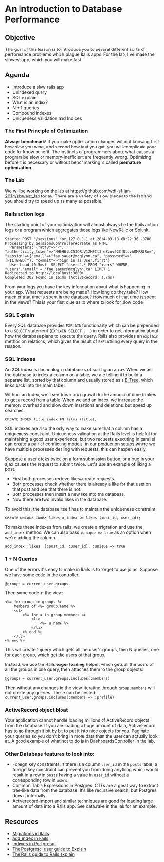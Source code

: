 # An Introduction to Database Performance

## Objective
The goal of this lesson is to introduce you to several different sorts of performance problems which plague Rails apps.  For the lab, I've made the slowest app, which you will make fast.

## Agenda
* Introduce a slow rails app
* Unindexed query
* SQL explain
* What is an index?
* N + 1 queries
* Compound indexes
* Uniqueness Validation and Indices

### The First Principle of Optimization
__Always benchmark__!  If you make optimization changes without knowing first how slow you were, and second how fast you got, you will complicate your code for know benefit.  The instincts of programmers about what causes a program be slow or memory-inefficient are frequently wrong.  Optimizing before it is necessary or without benchmarking is called __premature optimization__.

### The Lab

We will be working on the lab at https://github.com/wdi-sf-jan-2014/slowest_lab today.  There are a variety of slow pieces to the lab and you should try to speed up as many as possible.

### Rails action logs

The starting point of your optimization will almost always be the Rails action logs or a program which aggregates those logs like [NewRelic](http://newrelic.com/) or [Splunk](http://www.splunk.com/).

```
Started POST "/sessions" for 127.0.0.1 at 2014-03-18 08:22:36 -0700
Processing by SessionsController#create as HTML
  Parameters: {"utf8"=>"✓", "authenticity_token"=>"NH0H6lbC5IQRpV1ZMEIt3reZzov92Cf8tcvAQMRRtRo=", "session"=>{"email"=>"fae_sauer@mcglynn.ca", "password"=>"[FILTERED]"}, "commit"=>"Sign in as User.first"}
  User Load (0.5ms)  SELECT "users".* FROM "users" WHERE "users"."email" = 'fae_sauer@mcglynn.ca' LIMIT 1
Redirected to http://localhost:3000/
Completed 302 Found in 161ms (ActiveRecord: 3.7ms)

```

From your logs you have the key information about what is happening in your app.  What requests are being made?  How long do they take?  How much of that time is spent in the database?  How much of that time is spent in the views?  This is your first clue as to where to look for slow code.

### SQL Explain

Every SQL database provides `EXPLAIN` functionality which can be prepended to a `SELECT` statement (`EXPLAIN SELECT ...`) in order to get information about how the database plans to execute the query.  Rails also provides an `explain` method on relations, which gives the result of `EXPLAIN`ing every query in the relation.  

### SQL Indexes

An SQL index is the analog in databases of sorting an array.  When we tell the database to index a column on a table, we are telling it to build a separate list, sorted by that column and usually stored as a [B-Tree](http://en.wikipedia.org/wiki/B-tree), which links back into the main table.

Without an index, we'll see linear `O(N)` growth in the amount of time it takes to get a record from a table.  When we add an index, we increase the memory overhead and slow down insertions and deletions, but speed up searches.

```
CREATE INDEX title_index ON films (title);
```

SQL indexes are also the only way to make sure that a column has a uniqueness constraint.  Uniqueness validation at the Rails level is helpful for maintaining a good user experience, but two requests executing in parallel can create a pair of conflicting models.  In our production setups where we have multiple processes dealing with requests, this can happen easily,

Suppose a user clicks twice on a form submission button, or a bug in your ajax causes the request to submit twice.  Let's use an example of liking a post.
* First both processes recieve likes#create requests.
* Both processes check whether there is already a like for that user on that post and see that there is not.
* Both processes then insert a new like into the database.
* Now there are two invalid likes in the database.

To avoid this, the database itself has to maintain the uniqueness constraint:

```
CREATE UNIQUE INDEX likes_u_index ON likes (post_id, user_id);
```

To make these indexes from rails, we create a migration and use the `add_index` method.  We can also pass `:unique => true` as an option when we're adding the column.

```
add_index :likes, [:post_id, :user_id], :unique => true
```

### 1 + N Queries

One of the errors it's easy to make in Rails is to forget to use joins.  Suppose we have some code in the controller:

```
@groups = current_user.groups
```

Then some code in the view:

```
<%= for group in groups %>
	Members of <%= group.name %>
	<ul>
		<%= for u in group.members %>
			<li>
				<%= u.name %>
			</li>
		<% end %>
	</ul>
<% end %>
```

This will create 1 query which gets all the user's groups, then N queries, one for each group, which get the users of that group.

Instead, we use the Rails __eager loading__ helper, which gets all the users of all the groups in one query, then attaches them to the group objects.

```
@groups = current_user.groups.includes(:members)
```

Then without any changes to the view, iterating through `group.members` will not create any queries.  These can be nested: `current_user.groups.includes(:members => :profile)`

### ActiveRecord object bloat

Your application cannot handle loading millions of ActiveRecord objects from the database.  If you are loading a huge amount of data, ActiveRecord has to go through it bit by bit to put it into nice objects for you.  Paginate your queries so you don't bring in more data than the user can actually look at.  A good example of what not to do is in DashboardsController in the lab.

### Other Database features to look into:
* Foreign key constraints: If there is a column `user_id` in the `posts` table, a foreign key constraint can prevent you from doing anything which would result in a row in `posts` having a value in `user_id` without a corresponding row in `users`.
* Common Table Expressions in Postgres: CTEs are a great way to extract tree-like data from the database.  It's like recursive search, but Postgres does it internally.
* Activerecord-import and similar techniques are good for loading large amount of data into a Rails app.  See data.rake in the lab for an example.

## Resources
* [Migrations in Rails](http://api.rubyonrails.org/classes/ActiveRecord/Migration.html)
* [add_index in Rails](http://apidock.com/rails/ActiveRecord/ConnectionAdapters/SchemaStatements/add_index)
* [Indexes in Postgresql](http://www.postgresql.org/docs/9.3/static/sql-createindex.html)
* [The Postgresql user guide to Explain](http://www.postgresql.org/docs/9.3/static/using-explain.html)
* [The Rails guide to Rails explain](http://guides.rubyonrails.org/active_record_querying.html#running-explain)